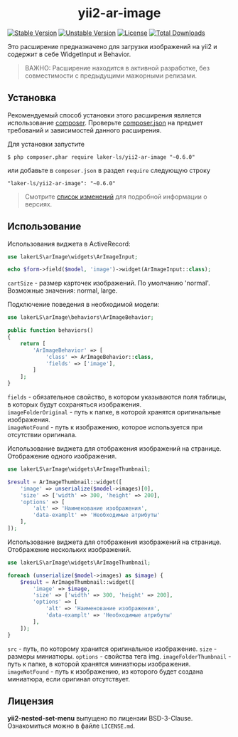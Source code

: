 <h1 align="center">
    yii2-ar-image
</h1>

[![Stable Version](https://poser.pugx.org/laker-ls/yii2-ar-image/v/stable)](https://packagist.org/packages/laker-ls/yii2-ar-image)
[![Unstable Version](https://poser.pugx.org/laker-ls/yii2-ar-image/v/unstable)](https://packagist.org/packages/laker-ls/yii2-ar-image)
[![License](https://poser.pugx.org/laker-ls/yii2-ar-image/license)](https://packagist.org/packages/laker-ls/yii2-ar-image)
[![Total Downloads](https://poser.pugx.org/laker-ls/yii2-ar-image/downloads)](https://packagist.org/packages/laker-ls/yii2-ar-image)

Это расширение предназначено для загрузки изображений на yii2 и содержит в себе WidgetInput и Behavior.

> ВАЖНО: Расширение находится в активной разработке, без совместимости с предыдущими мажорными релизами.

## Установка

Рекомендуемый способ установки этого расширения является использование [composer](http://getcomposer.org/download/).
Проверьте [composer.json](https://github.com/laker-ls/yii2-nested-set-menu/blob/master/composer.json) на предмет требований и зависимостей данного расширения.

Для установки запустите

```
$ php composer.phar require laker-ls/yii2-ar-image "~0.6.0"
```

или добавьте в `composer.json` в раздел `require` следующую строку

```
"laker-ls/yii2-ar-image": "~0.6.0"
```

> Смотрите [список изменений](https://github.com/laker-ls/yii2-ar-image/blob/master/CHANGE.md) для подробной информации о версиях.

## Использование

Использования виджета в ActiveRecord:
```php
use lakerLS\arImage\widgets\ArImageInput;

echo $form->field($model, 'image')->widget(ArImageInput::class);
```

`cartSize` - размер карточек изображений. По умолчанию 'normal'. Возможные значения: normal, large. <br />

Подключение поведения в необходимой модели:
```php
use lakerLS\arImage\behaviors\ArImageBehavior;

public function behaviors()
{
    return [
        'ArImageBehavior' => [
            'class' => ArImageBehavior::class,
            'fields' => ['image'],
        ]
    ];
}
```

`fields` - обязательное свойство, в котором указываются поля таблицы, в которых будут сохраняться изображения. <br />
`imageFolderOriginal` - путь к папке, в которой хранятся оригинальные изображения. <br />
`imageNotFound` - путь к изображению, которое используется при отсутствии оригинала. <br />

Использование виджета для отображения изображений на странице. Отображение одного изображения.
```php
use lakerLS\arImage\widgets\ArImageThumbnail; 

$result = ArImageThumbnail::widget([
    'image' => unserialize($model->images)[0],
    'size' => ['width' => 300, 'height' => 200],
    'options' => [
        'alt' => 'Наименование изображения',
        'data-examplt' => 'Необходимые атрибуты'
    ],
]);
```

Использование виджета для отображения изображений на странице. Отображение нескольких изображений.
```php
use lakerLS\arImage\widgets\ArImageThumbnail; 

foreach (unserialize($model->images) as $image) {
    $result = ArImageThumbnail::widget([
        'image' => $image,
        'size' => ['width' => 300, 'height' => 200],
        'options' => [
            'alt' => 'Наименование изображения',
            'data-examplt' => 'Необходимые атрибуты'
        ],
    ]);
}
```

`src` - путь, по которому хранится оригинальное изображение.
`size` - размеры миниатюры.
`options` - свойства тега img.
`imageFolderThumbnail` - путь к папке, в которой хранятся миниатюры изображения. <br />
`imageNotFound` - путь к изображению, из которого будет создана миниатюра, если оригинал отсутствует. <br />

## Лицензия

**yii2-nested-set-menu** выпущено по лицензии BSD-3-Clause. Ознакомиться можно в файле `LICENSE.md`.
